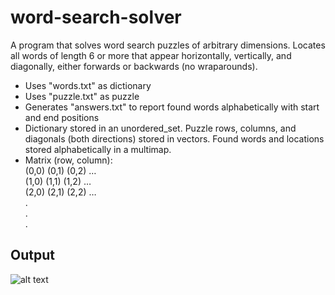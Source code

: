 # word-search-solver
A program that solves word search puzzles of arbitrary dimensions. Locates all words of length 6 or more that appear horizontally, vertically, and diagonally, either forwards or backwards (no wraparounds).

- Uses "words.txt" as dictionary
- Uses "puzzle.txt" as puzzle
- Generates "answers.txt" to report found words alphabetically with start and end positions
- Dictionary stored in an unordered_set. Puzzle rows, columns,
	   and diagonals (both directions) stored in vectors. 
	   Found words and locations stored alphabetically in a multimap.
- Matrix (row, column):<br />
	  (0,0) (0,1) (0,2) …<br />
		(1,0) (1,1) (1,2) …<br />
		(2,0) (2,1) (2,2) …<br />
		  .<br />
		  .<br />
		  .<br />

## Output
![alt text](https://user-images.githubusercontent.com/34634457/34187055-49ead426-e4e4-11e7-9501-b720fcf87e2c.png)
